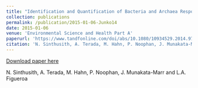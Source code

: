 ```yaml
---
title: "Identification and Quantification of Bacteria and Archaea Responsible for Ammonia Oxidation in Different Activated Sludge of Full Scale Wastewater Treatment Plants"
collection: publications
permalink: /publication/2015-01-06-Junko14
date: 2015-01-06
venue: 'Environmental Science and Health Part A'
paperurl: 'https://www.tandfonline.com/doi/abs/10.1080/10934529.2014.975535'
citation: 'N. Sinthusith, A. Terada, M. Hahn, P. Noophan, J. Munakata-Marr and L.A. Figueroa'
---
```


<a href='https://www.tandfonline.com/doi/abs/10.1080/10934529.2014.975535'>Download paper here</a>

 N. Sinthusith, A. Terada, M. Hahn, P. Noophan, J. Munakata-Marr and L.A. Figueroa
